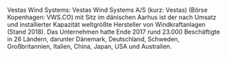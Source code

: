 Vestas Wind Systems: Vestas Wind Systems A/S (kurz: Vestas) (Börse Kopenhagen: VWS.CO) mit Sitz im dänischen Aarhus ist der nach Umsatz und installierter Kapazität weltgrößte Hersteller von Windkraftanlagen (Stand 2018). Das Unternehmen hatte Ende 2017 rund 23.000 Beschäftigte in 26 Ländern, darunter Dänemark, Deutschland, Schweden, Großbritannien, Italien, China, Japan, USA und Australien.
